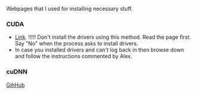 Webpages that I used for installing necessary stuff.  

### CUDA
* [Link](https://askubuntu.com/questions/799184/how-can-i-install-cuda-on-ubuntu-16-04). !!!!! Don't install
the drivers using this method. Read the page first. Say "No" when the process asks to install drivers.  
* In case you installed drivers and can't log back in then browse down and follow the instructions commented by Alex.  

### cuDNN
[GihHub](https://askubuntu.com/questions/767269/how-can-i-install-cudnn-on-ubuntu-16-04)  




